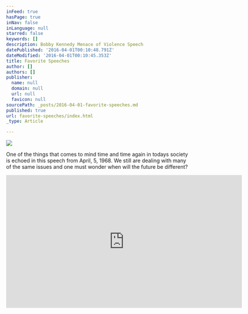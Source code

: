 ```yaml
---
inFeed: true
hasPage: true
inNav: false
inLanguage: null
starred: false
keywords: []
description: Bobby Kennedy Menace of Violence Speech
datePublished: '2016-04-01T00:10:48.791Z'
dateModified: '2016-04-01T00:10:45.353Z'
title: Favorite Speeches
author: []
authors: []
publisher:
  name: null
  domain: null
  url: null
  favicon: null
sourcePath: _posts/2016-04-01-favorite-speeches.md
published: true
url: favorite-speeches/index.html
_type: Article

---
```

![](https://the-grid-user-content.s3-us-west-2.amazonaws.com/9518bfaf-8410-4278-bd9a-611e99716d49.jpg)

One of the things that comes to mind time and time again in todays society is echoed in this speech from April, 5, 1968\. We still are dealing with many of the same issues and one must wonder when will the future be different?

<iframe width="640" height="360" src="https://www.youtube.com/embed/hMc7Xk86JKg" frameborder="0" allowfullscreen="" style=""></iframe>